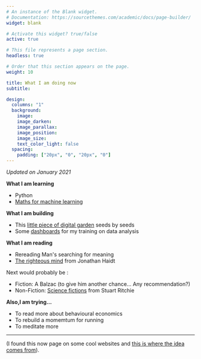 ```yaml
---
# An instance of the Blank widget.
# Documentation: https://sourcethemes.com/academic/docs/page-builder/
widget: blank

# Activate this widget? true/false
active: true

# This file represents a page section.
headless: true

# Order that this section appears on the page.
weight: 10

title: What I am doing now
subtitle: 

design:
  columns: "1"
  background:
    image: 
    image_darken: 
    image_parallax: 
    image_position: 
    image_size: 
    text_color_light: false
  spacing:
    padding: ["20px", "0", "20px", "0"]
---
```



_Updated on January 2021_


**What I am learning**

- Python
- [Maths for machine learning](https://www.coursera.org/learn/linear-algebra-machine-learning)

**What I am building**

- This [little piece of digital garden](/explore) seeds by seeds
- Some [dashboards](https://tuyenshares.github.io/) for my training on data analysis

**What I am reading**

- Rereading Man's searching for meaning 
- [The righteous mind](https://www.goodreads.com/book/show/11324722-the-righteous-mind) from Jonathan Haidt

Next would probably be : 

- Fiction: A Balzac (to give him another chance... Any recommendation?)
- Non-Fiction: [Science fictions](https://www.goodreads.com/book/show/52199285-science-fictions) from Stuart Ritchie


**Also,I am trying...**

- To read more about behavioural economics 
- To rebuild a momemtum for running
- To meditate more 


---


(I found this now page on some cool websites and [this is where the idea comes from](https://nownownow.com/about)).
